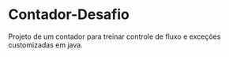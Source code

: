 # Contador-Desafio
Projeto de um contador para treinar controle de fluxo e exceções customizadas em java.
